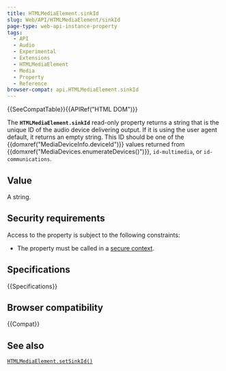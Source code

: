 ```yaml
---
title: HTMLMediaElement.sinkId
slug: Web/API/HTMLMediaElement/sinkId
page-type: web-api-instance-property
tags:
  - API
  - Audio
  - Experimental
  - Extensions
  - HTMLMediaElement
  - Media
  - Property
  - Reference
browser-compat: api.HTMLMediaElement.sinkId
---
```


{{SeeCompatTable}}{{APIRef("HTML DOM")}}

The **`HTMLMediaElement.sinkId`** read-only property returns a string that is the unique ID of the audio device delivering output.
If it is using the user agent default, it returns an empty string.
This ID should be one of the {{domxref("MediaDeviceInfo.deviceId")}} values returned from {{domxref("MediaDevices.enumerateDevices()")}}, `id-multimedia`, or `id-communications`.

## Value

A string.

## Security requirements

Access to the property is subject to the following constraints:

- The property must be called in a [secure context](/en-US/docs/Web/Security/Secure_Contexts).

## Specifications

{{Specifications}}

## Browser compatibility

{{Compat}}

## See also

[`HTMLMediaElement.setSinkId()`](/en-US/docs/Web/API/HTMLMediaElement/setSinkId)
